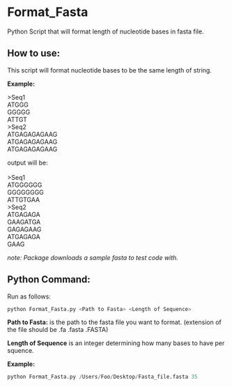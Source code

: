 # Format_Fasta
 Python Script that will format length of nucleotide bases in fasta file.

## How to use: 

This script will format nucleotide bases to be the same length of string. 

**Example:**

\>Seq1<br>
ATGGG<br>
GGGGG<br>
ATTGT<br>
\>Seq2<br>
ATGAGAGAGAAG<br>
ATGAGAGAGAAG<br>
ATGAGAGAGAAG<br>

output will be: <br><br>
\>Seq1<br>
ATGGGGGG<br>
GGGGGGGG<br>
ATTGTGAA<br>
\>Seq2<br>
ATGAGAGA<br>
GAAGATGA<br>
GAGAGAAG<br>
ATGAGAGA<br>
GAAG<br>

*note: Package downloads a sample fasta to test code with.*
## Python Command:
Run as follows:
```python
python Format_Fasta.py <Path to Fasta> <Length of Sequence>
```
**Path to Fasta:** is the path to the fasta file you want to format. (extension of the file should be .fa .fasta .FASTA)

**Length of Sequence** is an integer determining how many bases to have per squence.

**Example:**
```python
python Format_Fasta.py /Users/Foo/Desktop/Fasta_file.fasta 35
```